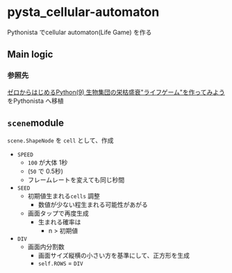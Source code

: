 # pysta_cellular-automaton

Pythonista でcellular automaton(Life Game) を作る


## Main logic

### 参照先

[ゼロからはじめるPython(9) 生物集団の栄枯盛衰"ライフゲーム"を作ってみよう](https://www.google.co.jp/amp/s/news.mynavi.jp/article/zeropython-9:amp/) をPythonista へ移植



## `scene`module

`scene.ShapeNode` を `cell` として、作成

- `SPEED`
	- `100` が大体 1秒
	- (`50` で 0.5秒)
	- フレームレートを変えても同じ秒間
- `SEED`
	- 初期値生まれる`cells` 調整
		- 数値が少ない程生まれる可能性があがる
	- 画面タップで再度生成
		- 生まれる確率は
			- n > 初期値
- `DIV`
	- 画面内分割数
		- 画面サイズ縦横の小さい方を基準にして、正方形を生成
		- `self.ROWS` = `DIV`



